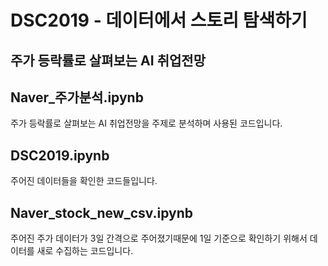 # DSC2019 - 데이터에서 스토리 탐색하기
## 주가 등락률로 살펴보는 AI 취업전망
[결과물 링크]: https://www.notion.so/AI-f3b0f460c81348d7abfab265c31abce6 "결과물 보러가기"

## Naver_주가분석.ipynb
주가 등락률로 살펴보는 AI 취업전망을 주제로 분석하며 사용된 코드입니다.

## DSC2019.ipynb
주어진 데이터들을 확인한 코드들입니다.

## Naver_stock_new_csv.ipynb
주어진 주가 데이터가 3일 간격으로 주어졌기때문에 1일 기준으로 확인하기 위해서 데이터를 새로 수집하는 코드입니다.
